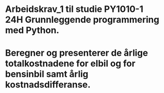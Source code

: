 # Arbeidskrav_1 til studie PY1010-1 24H Grunnleggende programmering med Python.
# Beregner og presenterer de årlige totalkostnadene for elbil og for bensinbil samt årlig kostnadsdifferanse. 
